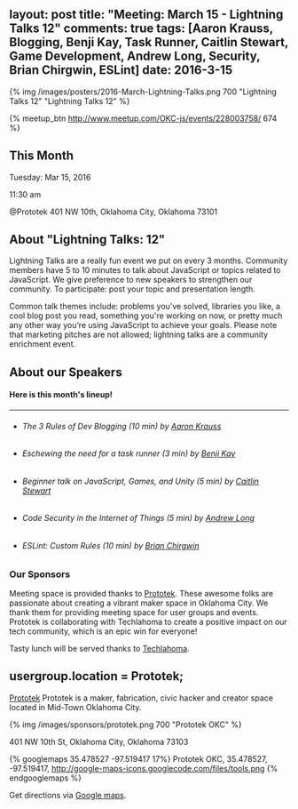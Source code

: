layout: post
title: "Meeting: March 15 - Lightning Talks 12"
comments: true
tags: [Aaron Krauss, Blogging, Benji Kay, Task Runner, Caitlin Stewart, Game Development, Andrew Long, Security, Brian Chirgwin, ESLint]
date: 2016-3-15
---

{% img /images/posters/2016-March-Lightning-Talks.png 700 "Lightning Talks 12" "Lightning Talks 12" %}

{% meetup_btn http://www.meetup.com/OKC-js/events/228003758/ 674 %}

## This Month
Tuesday: Mar 15, 2016

11:30 am

@Prototek
401 NW 10th,
Oklahoma City, Oklahoma
73101

## About "Lightning Talks: 12"
Lightning Talks are a really fun event we put on every 3 months. Community members have 5 to 10 minutes to talk about JavaScript or topics related to JavaScript. We give preference to new speakers to strengthen our community. To participate: post your topic and presentation length.

Common talk themes include: problems you've solved, libraries you like, a cool blog post you read, something you're working on now, or pretty much any other way you’re using JavaScript to achieve your goals. Please note that marketing pitches are not allowed; lightning talks are a community enrichment event.

## About our Speakers

#### Here is this month's lineup!
----------------------------------------------------------
- ###### The 3 Rules of Dev Blogging (10 min) by [Aaron Krauss](https://twitter.com/thecodeboss)

- ###### Eschewing the need for a task runner (3 min) by [Benji Kay](https://twitter.com/okaybenji)

- ###### Beginner talk on JavaScript, Games, and Unity (5 min) by [Caitlin Stewart](https://twitter.com/CaitlinPlusPlus)

- ###### Code Security in the Internet of Things (5 min) by [Andrew Long](https://twitter.com/theNetruist)

- ###### ESLint: Custom Rules (10 min) by [Brian Chirgwin](https://twitter.com/bchirgwin)

<!-- more -->

### Our Sponsors
Meeting space is provided thanks to [Prototek](http://www.prototekokc.com). These awesome folks are passionate about creating a vibrant maker space in Oklahoma City. We thank them for providing meeting space for user groups and events. Prototek is collaborating with Techlahoma to create a positive impact on our tech community, which is an epic win for everyone!

Tasty lunch will be served thanks to [Techlahoma](http://techlahoma.org/).

## usergroup.location = Prototek;

[Prototek](http://prototekokc.com/) Prototek is a maker, fabrication, civic hacker and creator space located in Mid-Town Oklahoma City.

{% img /images/sponsors/prototek.png 700 "Prototek OKC" %}

401 NW 10th St, Oklahoma City, Oklahoma 73103

{% googlemaps 35.478527 -97.519417 17%}
  Prototek OKC, 35.478527, -97.519417, http://google-maps-icons.googlecode.com/files/tools.png
{% endgooglemaps %}

Get directions via [Google maps](https://www.google.com/maps/place/401+NW+10th+St/@35.478527,-97.519417,17z/data=!3m1!4b1!4m2!3m1!1s0x87b21733fd30d655:0xce3a1cd9b95c8415).
